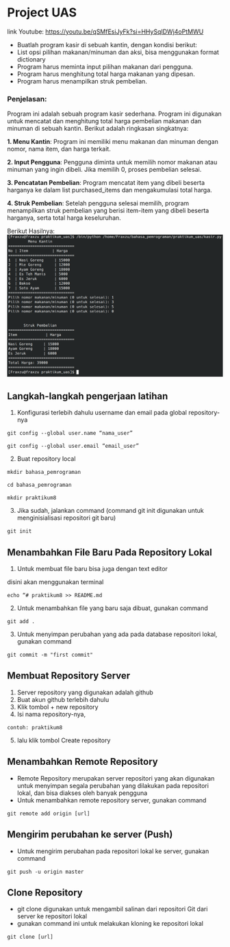 # Project UAS

link Youtube:
https://youtu.be/qSMfEsiJyFk?si=HHySqIDWj4oPtMWU

- Buatlah program kasir di sebuah kantin, dengan kondisi berikut:
- List opsi pilihan makanan/minuman dan aksi, bisa menggunakan
format dictionary
- Program harus meminta input pilihan makanan dari pengguna.
- Program harus menghitung total harga makanan yang dipesan.
- Program harus menampilkan struk pembelian.

### Penjelasan:
Program ini adalah sebuah program kasir sederhana. Program ini digunakan untuk mencatat dan menghitung total harga pembelian makanan dan minuman di sebuah kantin. Berikut adalah ringkasan singkatnya:


**1. Menu Kantin**: Program ini memiliki menu makanan dan minuman dengan nomor, nama item, dan harga terkait.

**2. Input Pengguna**: Pengguna diminta untuk memilih nomor makanan atau minuman yang ingin dibeli. Jika memilih 0, proses pembelian selesai.

**3. Pencatatan Pembelian**: Program mencatat item yang dibeli beserta harganya ke dalam list purchased_items dan mengakumulasi total harga.

**4. Struk Pembelian**: Setelah pengguna selesai memilih, program menampilkan struk pembelian yang berisi item-item yang dibeli beserta harganya, serta total harga keseluruhan.


Berikut Hasilnya:
![alt text](https://github.com/ficzclay/project_uas/blob/main/img/1.png?raw=true)


## Langkah-langkah pengerjaan latihan

1. Konfigurasi terlebih dahulu username dan email pada global repository-nya

```
git config --global user.name “nama_user”
```

```
git config --global user.email “email_user”
```

2. Buat repository local

```
mkdir bahasa_pemrograman
```

```
cd bahasa_pemrograman
```

```
mkdir praktikum8
```

3. Jika sudah, jalankan command (command git init digunakan untuk menginisialisasi repositori git baru)

```
git init
```

## Menambahkan File Baru Pada Repository Lokal

1. Untuk membuat file baru bisa juga dengan text editor

disini akan menggunakan terminal

```
echo “# praktikum8 >> README.md
```

2. Untuk menambahkan file yang baru saja dibuat, gunakan command

```
git add .
```

3. Untuk menyimpan perubahan yang ada pada database repositori
   lokal, gunakan command

```
git commit -m "first commit"
```

## Membuat Repository Server

1. Server repository yang digunakan adalah github
2. Buat akun github terlebih dahulu
3. Klik tombol + new repository
4. Isi nama repository-nya,

```
contoh: praktikum8
```

5. lalu klik tombol Create repository

## Menambahkan Remote Repository

- Remote Repository merupakan server repositori yang akan digunakan untuk menyimpan segala perubahan yang dilakukan pada repositori lokal, dan bisa diakses oleh banyak pengguna
- Untuk menambahkan remote repository server, gunakan command

```
git remote add origin [url]
```

## Mengirim perubahan ke server (Push)

- Untuk mengirim perubahan pada repositori lokal ke server, gunakan command

```
git push -u origin master
```

## Clone Repository

- git clone digunakan untuk mengambil salinan dari repositori Git dari server ke repositori lokal
- gunakan command ini untuk melakukan kloning ke repositori lokal

```
git clone [url]
```
